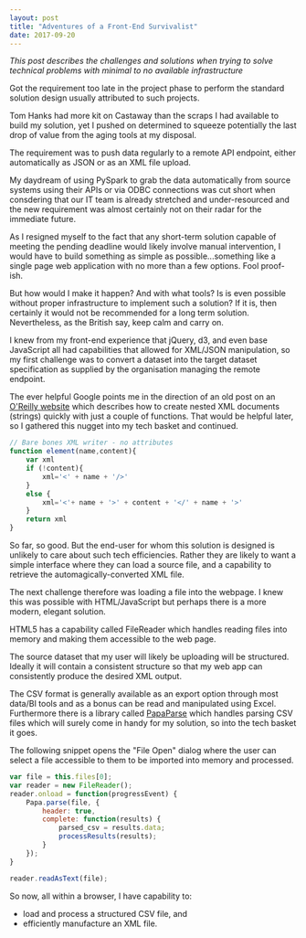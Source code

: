 ```yaml
---
layout: post
title: "Adventures of a Front-End Survivalist"
date: 2017-09-20
---
```


*This post describes the challenges and solutions when trying to solve technical problems with minimal to no available infrastructure*

Got the requirement too late in the project phase to perform the standard solution design usually attributed to such projects.

Tom Hanks had more kit on Castaway than the scraps I had available to build my solution, yet I pushed on determined to squeeze potentially the last drop of value from the aging tools at my disposal.

The requirement was to push data regularly to a remote API endpoint, either automatically as JSON or as an XML file upload.

My daydream of using PySpark to grab the data automatically from source systems using their APIs or via ODBC connections was cut short when consdering that our IT team is already stretched and under-resourced and the new requirement was almost certainly not on their radar for the immediate future.

As I resigned myself to the fact that any short-term solution capable of meeting the pending deadline would likely involve manual intervention, I would have to build something as simple as possible...something like a single page web application with no more than a few options. Fool proof-ish.

But how would I make it happen? And with what tools? Is is even possible without proper infrastructure to implement such a solution? If it is, then certainly it would not be recommended for a long term solution. Nevertheless, as the British say, keep calm and carry on.

I knew from my front-end experience that jQuery, d3, and even base JavaScript all had capabilities that allowed for XML/JSON manipulation, so my first challenge was to convert a dataset into the target dataset specification as supplied by the organisation managing the remote endpoint.

The ever helpful Google points me in the direction of an old post on an [O'Reilly website](http://archive.oreilly.com/pub/h/2127) which describes how to create nested XML documents (strings) quickly with just a couple of functions. That would be helpful later, so I gathered this nugget into my tech basket and continued.

~~~ javascript
// Bare bones XML writer - no attributes
function element(name,content){
    var xml
    if (!content){
        xml='<' + name + '/>'
    }
    else {
        xml='<'+ name + '>' + content + '</' + name + '>'
    }
    return xml
}
~~~

So far, so good. But the end-user for whom this solution is designed is unlikely to care about such tech efficiencies. Rather they are likely to want a simple interface where they can load a source file, and a capability to retrieve the automagically-converted XML file.

The next challenge therefore was loading a file into the webpage. I knew this was possible with HTML/JavaScript but perhaps there is a more modern, elegant solution. 

HTML5 has a capability called FileReader which handles reading files into memory and making them accessible to the web page.

The source dataset that my user will likely be uploading will be structured. Ideally it will contain a consistent structure so that my web app can consistently produce the desired XML output.

The CSV format is generally available as an export option through most data/BI tools and as a bonus can be read and manipulated using Excel. Furthermore there is a library called [PapaParse](http://papaparse.com/) which handles parsing CSV files which will surely come in handy for my solution, so into the tech basket it goes.

The following snippet opens the "File Open" dialog where the user can select a file accessible to them to be imported into memory and processed.

~~~ javascript
var file = this.files[0];
var reader = new FileReader();
reader.onload = function(progressEvent) {
    Papa.parse(file, {   
        header: true,   
        complete: function(results) {    
            parsed_csv = results.data;    
            processResults(results);   
        }  
    }); 
}  

reader.readAsText(file);
~~~

So now, all within a browser, I have capability to:
- load and process a structured CSV file, and 
- efficiently manufacture an XML file.

